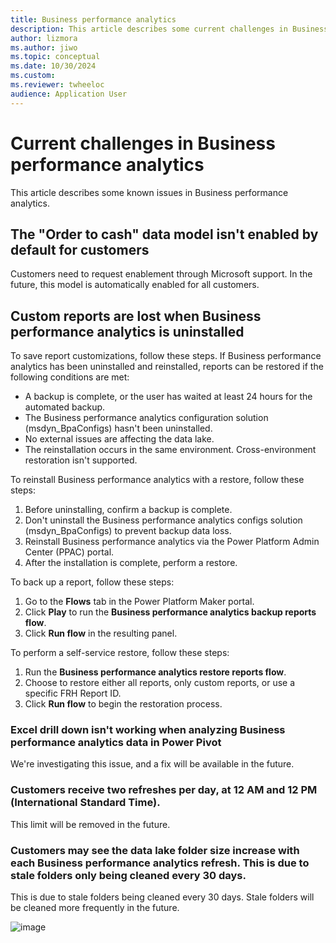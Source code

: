 ```yaml
---
title: Business performance analytics 
description: This article describes some current challenges in Business performance analytics.
author: lizmora
ms.author: jiwo
ms.topic: conceptual
ms.date: 10/30/2024
ms.custom:
ms.reviewer: twheeloc 
audience: Application User
---
```


# Current challenges in Business performance analytics

This article describes some known issues in Business performance analytics.

## The "Order to cash" data model isn't enabled by default for customers
Customers need to request enablement through Microsoft support. In the future, this model is automatically enabled for all customers.

## Custom reports are lost when Business performance analytics is uninstalled
To save report customizations, follow these steps.
If Business performance analytics has been uninstalled and reinstalled, reports can be restored if the following conditions are met:
 - A backup is complete, or the user has waited at least 24 hours for the automated backup.
 - The Business performance analytics configuration solution (msdyn_BpaConfigs) hasn't been uninstalled.
 - No external issues are affecting the data lake.
 - The reinstallation occurs in the same environment. Cross-environment restoration isn't supported.

To reinstall Business performance analytics with a restore, follow these steps:
1. Before uninstalling, confirm a backup is complete.
2. Don't uninstall the Business performance analytics configs solution (msdyn_BpaConfigs) to prevent backup data loss.
3. Reinstall Business performance analytics via the Power Platform Admin Center (PPAC) portal.
4. After the installation is complete, perform a restore.

To back up a report, follow these steps:
1. Go to the **Flows** tab in the Power Platform Maker portal.
2. Click **Play** to run the **Business performance analytics backup reports flow**.
3. Click **Run flow** in the resulting panel.


To perform a self-service restore, follow these steps:
1. Run the **Business performance analytics restore reports flow**.
2.  Choose to restore either all reports, only custom reports, or use a specific FRH Report ID.
3.  Click **Run flow** to begin the restoration process.


### Excel drill down isn't working when analyzing Business performance analytics data in Power Pivot
We're investigating this issue, and a fix will be available in the future.

### Customers receive two refreshes per day, at 12 AM and 12 PM (International Standard Time).
This limit will be removed in the future. 

### Customers may see the data lake folder size increase with each Business performance analytics refresh. This is due to stale folders only being cleaned every 30 days.
This is due to stale folders being cleaned every 30 days. Stale folders will be cleaned more frequently in the future.

![image](https://github.com/user-attachments/assets/881c9783-b7cb-4b35-83b1-807072ff2272)
